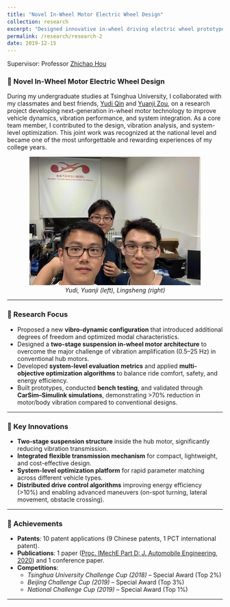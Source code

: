 ```yaml
---
title: "Novel In-Wheel Motor Electric Wheel Design"
collection: research
excerpt: "Designed innovative in-wheel driving electric wheel prototype for electric vehicles<br/><img src='/images/wheelonly.png'>"
permalink: /research/research-2
date: 2019-12-15
---
```


Supervisor: Professor [Zhichao Hou](https://ieeexplore.ieee.org/author/37085377720)  

### 🚗 Novel In-Wheel Motor Electric Wheel Design    
During my undergraduate studies at Tsinghua University, I collaborated with my classmates and best friends, [Yudi Qin](https://ieeexplore.ieee.org/author/37088939544) and [Yuanji Zou](https://ieeexplore.ieee.org/author/37089476688), on a research project developing next-generation in-wheel motor technology to improve vehicle dynamics, vibration performance, and system integration. As a core team member, I contributed to the design, vibration analysis, and system-level optimization. This joint work was recognized at the national level and became one of the most unforgettable and rewarding experiences of my college years.
<p align="center">
  <img src="../images/team_THU.jpg" alt="Team in THU" width="400">
  <br>
  <i>Yudi, Yuanji (left), Lingsheng (right)</i>
</p>

---

### 🔹 Research Focus  
- Proposed a new **vibro-dynamic configuration** that introduced additional degrees of freedom and optimized modal characteristics.  
- Designed a **two-stage suspension in-wheel motor architecture** to overcome the major challenge of vibration amplification (0.5–25 Hz) in conventional hub motors.  
- Developed **system-level evaluation metrics** and applied **multi-objective optimization algorithms** to balance ride comfort, safety, and energy efficiency.  
- Built prototypes, conducted **bench testing**, and validated through **CarSim–Simulink simulations**, demonstrating >70% reduction in motor/body vibration compared to conventional designs.

---

### 🔹 Key Innovations
- **Two-stage suspension structure** inside the hub motor, significantly reducing vibration transmission.  
- **Integrated flexible transmission mechanism** for compact, lightweight, and cost-effective design.  
- **System-level optimization platform** for rapid parameter matching across different vehicle types.  
- **Distributed drive control algorithms** improving energy efficiency (>10%) and enabling advanced maneuvers (on-spot turning, lateral movement, obstacle crossing).

---

### 🔹 Achievements
- **Patents**: 10 patent applications (9 Chinese patents, 1 PCT international patent).  
- **Publications**: 1 paper ([Proc. IMechE Part D: J. Automobile Engineering, 2020](https://journals.sagepub.com/doi/10.1177/0954407020921736)) and 1 conference paper.  
- **Competitions**:  
  - *Tsinghua University Challenge Cup (2018)* – Special Award (Top 2%)  
  - *Beijing Challenge Cup (2019)* – Special Award (Top 3%)  
  - *National Challenge Cup (2019)* – Special Award (Top 1%)

---

